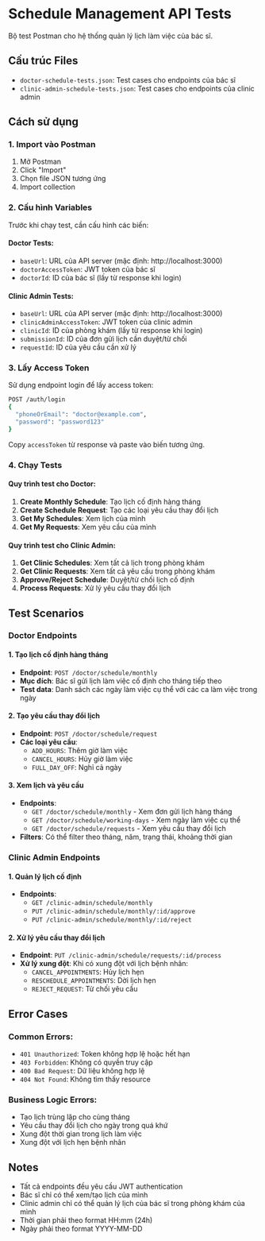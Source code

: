 # Schedule Management API Tests

Bộ test Postman cho hệ thống quản lý lịch làm việc của bác sĩ.

## Cấu trúc Files

- `doctor-schedule-tests.json`: Test cases cho endpoints của bác sĩ
- `clinic-admin-schedule-tests.json`: Test cases cho endpoints của clinic admin

## Cách sử dụng

### 1. Import vào Postman

1. Mở Postman
2. Click "Import" 
3. Chọn file JSON tương ứng
4. Import collection

### 2. Cấu hình Variables

Trước khi chạy test, cần cấu hình các biến:

#### Doctor Tests:
- `baseUrl`: URL của API server (mặc định: http://localhost:3000)
- `doctorAccessToken`: JWT token của bác sĩ
- `doctorId`: ID của bác sĩ (lấy từ response khi login)

#### Clinic Admin Tests:
- `baseUrl`: URL của API server (mặc định: http://localhost:3000)
- `clinicAdminAccessToken`: JWT token của clinic admin
- `clinicId`: ID của phòng khám (lấy từ response khi login)
- `submissionId`: ID của đơn gửi lịch cần duyệt/từ chối
- `requestId`: ID của yêu cầu cần xử lý

### 3. Lấy Access Token

Sử dụng endpoint login để lấy access token:

```bash
POST /auth/login
{
  "phoneOrEmail": "doctor@example.com",
  "password": "password123"
}
```

Copy `accessToken` từ response và paste vào biến tương ứng.

### 4. Chạy Tests

#### Quy trình test cho Doctor:
1. **Create Monthly Schedule**: Tạo lịch cố định hàng tháng
2. **Create Schedule Request**: Tạo các loại yêu cầu thay đổi lịch
3. **Get My Schedules**: Xem lịch của mình
4. **Get My Requests**: Xem yêu cầu của mình

#### Quy trình test cho Clinic Admin:
1. **Get Clinic Schedules**: Xem tất cả lịch trong phòng khám
2. **Get Clinic Requests**: Xem tất cả yêu cầu trong phòng khám
3. **Approve/Reject Schedule**: Duyệt/từ chối lịch cố định
4. **Process Requests**: Xử lý yêu cầu thay đổi lịch

## Test Scenarios

### Doctor Endpoints

#### 1. Tạo lịch cố định hàng tháng
- **Endpoint**: `POST /doctor/schedule/monthly`
- **Mục đích**: Bác sĩ gửi lịch làm việc cố định cho tháng tiếp theo
- **Test data**: Danh sách các ngày làm việc cụ thể với các ca làm việc trong ngày

#### 2. Tạo yêu cầu thay đổi lịch
- **Endpoint**: `POST /doctor/schedule/request`
- **Các loại yêu cầu**:
  - `ADD_HOURS`: Thêm giờ làm việc
  - `CANCEL_HOURS`: Hủy giờ làm việc
  - `FULL_DAY_OFF`: Nghỉ cả ngày

#### 3. Xem lịch và yêu cầu
- **Endpoints**:
  - `GET /doctor/schedule/monthly` - Xem đơn gửi lịch hàng tháng
  - `GET /doctor/schedule/working-days` - Xem ngày làm việc cụ thể
  - `GET /doctor/schedule/requests` - Xem yêu cầu thay đổi lịch
- **Filters**: Có thể filter theo tháng, năm, trạng thái, khoảng thời gian

### Clinic Admin Endpoints

#### 1. Quản lý lịch cố định
- **Endpoints**:
  - `GET /clinic-admin/schedule/monthly`
  - `PUT /clinic-admin/schedule/monthly/:id/approve`
  - `PUT /clinic-admin/schedule/monthly/:id/reject`

#### 2. Xử lý yêu cầu thay đổi lịch
- **Endpoint**: `PUT /clinic-admin/schedule/requests/:id/process`
- **Xử lý xung đột**: Khi có xung đột với lịch bệnh nhân:
  - `CANCEL_APPOINTMENTS`: Hủy lịch hẹn
  - `RESCHEDULE_APPOINTMENTS`: Dời lịch hẹn
  - `REJECT_REQUEST`: Từ chối yêu cầu

## Error Cases

### Common Errors:
- `401 Unauthorized`: Token không hợp lệ hoặc hết hạn
- `403 Forbidden`: Không có quyền truy cập
- `400 Bad Request`: Dữ liệu không hợp lệ
- `404 Not Found`: Không tìm thấy resource

### Business Logic Errors:
- Tạo lịch trùng lặp cho cùng tháng
- Yêu cầu thay đổi lịch cho ngày trong quá khứ
- Xung đột thời gian trong lịch làm việc
- Xung đột với lịch hẹn bệnh nhân

## Notes

- Tất cả endpoints đều yêu cầu JWT authentication
- Bác sĩ chỉ có thể xem/tạo lịch của mình
- Clinic admin chỉ có thể quản lý lịch của bác sĩ trong phòng khám của mình
- Thời gian phải theo format HH:mm (24h)
- Ngày phải theo format YYYY-MM-DD

